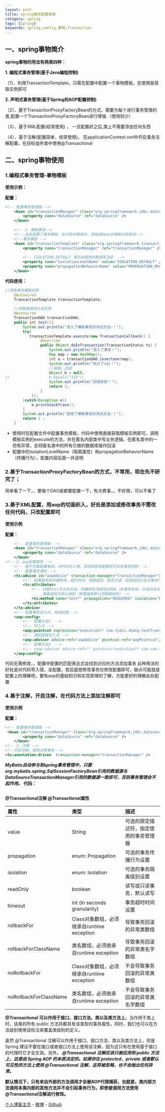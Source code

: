 ```yaml
---
layout: post
title: spring事务配置使用
category: spring
tags: [spring]
keywords: spring,config,事物,Transaction
---
```

## 一、spring事物简介
**spring事物的用法有两类四种：**

**1. 编程式事务管理(基于Java编程控制)**

（1）、利用TransactionTemplate，只需在配置中配置一个事物模板，在使用是获取实例即可

**2. 声明式事务管理(基于Spring的AOP配置控制)**

（2）、基于TransactionProxyFactoryBean的方式，需要为每个进行事务管理的类,配置一个TransactionProxyFactoryBean进行增强.（使用较少）

（3）、基于XML配置(经常使用) ，  一旦配置好之后,类上不需要添加任何东西

（4）、基于注解(配置简单，经常使用)， 在applicationContext.xml中开启事务注解配置，在目标组件类中使用@Transactional

## 二、spring事物使用
### 1.编程式事务管理-事物模板
**使用示例：**

**配置：**
```xml
<!-- 配置事务管理器 -->  
    <bean id="transactionManager" class="org.springframework.jdbc.datasource.DataSourceTransactionManager">  
        <property name="dataSource" ref="dataSource" />  
    </bean>  
    
	<!-- 1、模板事务-->
	<!-- 此处配置了事务模板，在代码中使用时，获取到bean的模板实例即可-->
	<!--事务模板 -->
 	<bean id="transactionTemplate" class="org.springframework.transaction.support.TransactionTemplate">
 		<property name="transactionManager" ref="transactionManager" /> 
 		
		<!-- ISOLATION_DEFAULT 表示由使用的数据库决定  -->
 		<property name="isolationLevelName" value="ISOLATION_DEFAULT" /> 
		<property name="propagationBehaviorName" value="PROPAGATION_REQUIRED" /> 
	</bean> 
```
**代码使用：**
```java
//获取事务模板实例
	@Autowired
	TransactionTemplate transactionTemplate;
	
	//获取数据持久层实例
	@Autowired
	TransactionDAO transactionDAO;
	public int test(){
		System.out.println("进入了模板事务的测试方法~！");
		try{
		   transactionTemplate.execute(new TransactionCallback() {
				@Override
				public Object doInTransaction(TransactionStatus ts) {
					System.out.println("进入了事务！");
					Map map = new HashMap();
					int a = transactionDAO.insertone(map);
					System.out.println("执行了sql！");
					//报错，回滚
					Object b = null;
//					b.equals("123");
					System.out.println("回滚失败！");
					return 1;
				}
			});
		}catch(Exception e){
			e.printStackTrace();
		}
		System.out.println("结束了模板事务的测试方法~！");
		return 1 ;
	}
```
-  使用时在配置文件中配置事务模板，代码中使用直接获取模板实例即可，调用模板实例的execute的方法，并在匿名内部类中写业务逻辑，在匿名类中的一但有异常，会将匿名类中的所有已做的数据库操作回滚
- 配置中的isolationLevelName（隔离属性）和propagationBehaviorName（传播行为），配置内容后面一并说明

### 2.基于TransactionProxyFactoryBean的方式，不常用，现在先不研究了；
简单看了一下，，要每个DAO层都要配置一下，有点费事，，不好用，可以不看了
### 3.基于XML配置，用aop的切面织入，好处是添加或修改事务不需改任何代码，只改配置即可
**使用示例**

**配置：**
```xml
    <!-- 配置事务管理器 -->  
    <bean id="transactionManager" class="org.springframework.jdbc.datasource.DataSourceTransactionManager">  
        <property name="dataSource" ref="dataSource" />  
    </bean> 
<!-- 2、aop配置事务 -->
	<!-- 基于切面配置事务，对代码无入侵，添加和修改配置即可实现事务控制 -->
	<!-- 配置事务通知 -->
	<tx:advice id="aopAdvice" transaction-manager="transactionManager">
		<!-- 配置事务的传播特性、超时时间、隔离级别、是否只读、回滚规则以及次事务作用匹配的方法名 -->
		<tx:attributes>
			<!-- 匹配test开头的方法，传播特性为REQUIRED（前事务存在，方法将会在该事务中运行。否则，会启动一个新的事务） 
				 隔离级别为默认级别（即数据库默认的隔离级别）-->
			<tx:method name="test*" propagation="REQUIRED" isolation="DEFAULT"/>
		</tx:attributes>
	</tx:advice>
	<!-- 配置事务切入点，构成切面 -->
	<aop:config>
		<!-- 配置方法1  -->
		<!-- 切入点 -->
		<aop:pointcut expression="execution(* com.tydic.zhang.testTransaction.XmlAOPTransaction.*(..))" id="aopPointcut" />
		<!-- 通知连接切入点 -->
		<aop:advisor advice-ref="aopAdvice" pointcut-ref="aopPointcut"/>
		<!-- 配置方法2  -->
		<!-- <aop:advisor advice-ref="" pointcut="execution(* com.com.tydic.zhang.testTransaction.*.*(..))"/> -->
	</aop:config>
```
代码无需修改，，配置中配置的匹配表达式会找到对应的方法添加事务
此种用法的好处是对代码零入侵，全配置，若后面想修改事务仅修改配置即可，缺点可能就是配置上的理解吧，要有aop的基础知识和实现原理的了解，方能更好的理解此处配置

### 4.基于注解，开启注解，在代码方法上添加注解即可
**使用示例**

**配置：**
```xml
<!-- 配置事务管理器 -->  
 <bean id="transactionManager" class="org.springframework.jdbc.datasource.DataSourceTransactionManager">  
        <property name="dataSource" ref="dataSource" />  
    </bean> 
<!-- 3、注解 -->
<!--开启注解，使用注释事务 -->  
<tx:annotation-driven  transaction-manager="transactionManager" /> 
```
 ***MyBatis自动参与到spring事务管理中，只要org.mybatis.spring.SqlSessionFactoryBean引用的数据源与DataSourceTransactionManager引用的数据源一致即可，否则事务管理会不起作用。***
**代码：**

```java

```

**@Transactional注解
@Transactional属性** 

| 属性 | 类型| 描述|
| :------| :-----| :-----|
| value |String | 可选的限定描述符，指定使用的事务管理器|
|propagation |enum: Propagation |可选的事务传播行为设置|
|isolation |enum: Isolation |可选的事务隔离级别设置|
|readOnly |boolean |读写或只读事务，默认读写|
|timeout |int (in seconds granularity) |事务超时时间设置|
|rollbackFor |Class对象数组，必须继承自runtime exception|导致事务回滚的异常类数组|
|rollbackForClassName |类名数组，必须继承自runtime exception|导致事务回滚的异常类名字数组|
|noRollbackFor |Class对象数组，必须继承自runtime exception|不会导致事务回滚的异常类数组|
|noRollbackForClassName |类名数组，必须继承自runtime exception|不会导致事务回滚的异常类名字数组|

 **@Transactional 可以作用于接口、接口方法、类以及类方法上**。当作用于类上时，该类的所有 public 方法将都具有该类型的事务属性，同时，我们也可以在方法级别使用该标注来覆盖类级别的定义。

 虽然 @Transactional 注解可以作用于接口、接口方法、类以及类方法上，但是 Spring 建议不要在接口或者接口方法上使用该注解，因为这只有在使用基于接口的代理时它才会生效。另外， ***@Transactional 注解应该只被应用到 public 方法上，这是由 Spring AOP 的本质决定的。如果你在 protected、private 或者默认可见性的方法上使用 @Transactional 注解，这将被忽略，也不会抛出任何异常。***
 
 **默认情况下，只有来自外部的方法调用才会被AOP代理捕获，也就是，类内部方法调用本类内部的其他方法并不会引起事务行为，即使被调用方法使用@Transactional注解进行修饰。**

[个人博客主页](https://614756zhang.github.io/zhangpeng/) - [微博](http://weibo.com/614756zhang) - [Github](https://github.com/614756zhang)

